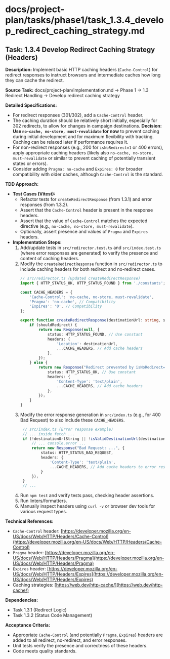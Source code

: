 # docs/project-plan/tasks/phase1/task_1.3.4_develop_redirect_caching_strategy.md

## Task: 1.3.4 Develop Redirect Caching Strategy (Headers)

**Description:**
Implement basic HTTP caching headers (`Cache-Control`) for redirect responses to instruct browsers and intermediate caches how long they can cache the redirect.

**Source Task:**
docs/project-plan/implementation.md -> Phase 1 -> 1.3 Redirect Handling -> Develop redirect caching strategy

**Detailed Specifications:**
- For redirect responses (301/302), add a `Cache-Control` header.
- The caching duration should be relatively short initially, especially for 302 redirects, to allow for changes in campaign destinations. **Decision: Use `no-cache, no-store, must-revalidate` for now** to prevent caching during initial development and for maximum flexibility with tracking. Caching can be relaxed later if performance requires it.
- For non-redirect responses (e.g., 200 for `isNoRedirect=1` or 400 errors), apply appropriate caching headers (likely also `no-cache, no-store, must-revalidate` or similar to prevent caching of potentially transient states or errors).
- Consider adding `Pragma: no-cache` and `Expires: 0` for broader compatibility with older caches, although `Cache-Control` is the standard.

**TDD Approach:**

*   **Test Cases (Vitest):**
    *   Refactor tests for `createRedirectResponse` (from 1.3.1) and error responses (from 1.3.2).
    *   Assert that the `Cache-Control` header is present in the response headers.
    *   Assert that the value of `Cache-Control` matches the expected directive (e.g., `no-cache, no-store, must-revalidate`).
    *   Optionally, assert presence and values of `Pragma` and `Expires` headers.
*   **Implementation Steps:**
    1.  Add/update tests in `src/redirector.test.ts` and `src/index.test.ts` (where error responses are generated) to verify the presence and content of caching headers.
    2.  Modify the `createRedirectResponse` function in `src/redirector.ts` to include caching headers for both redirect and no-redirect cases.
        ```typescript
        // src/redirector.ts (Updated createRedirectResponse)
        import { HTTP_STATUS_OK, HTTP_STATUS_FOUND } from './constants'; // Assuming constants exist

        const CACHE_HEADERS = {
            'Cache-Control': 'no-cache, no-store, must-revalidate',
            'Pragma': 'no-cache', // Compatibility
            'Expires': '0', // Compatibility
        };

        export function createRedirectResponse(destinationUrl: string, shouldRedirect: boolean): Response {
            if (shouldRedirect) {
                return new Response(null, {
                    status: HTTP_STATUS_FOUND, // Use constant
                    headers: {
                        'Location': destinationUrl,
                        ...CACHE_HEADERS, // Add cache headers
                    },
                });
            } else {
                return new Response("Redirect prevented by isNoRedirect=1 parameter.", {
                    status: HTTP_STATUS_OK, // Use constant
                    headers: {
                        'Content-Type': 'text/plain',
                        ...CACHE_HEADERS, // Add cache headers
                    },
                });
            }
        }
        ```
    3.  Modify the error response generation in `src/index.ts` (e.g., for 400 Bad Request) to also include these `CACHE_HEADERS`.
        ```typescript
         // src/index.ts (Error response example)
         // ... inside fetch ...
         if (!destinationUrlString || !isValidDestinationUrl(destinationUrlString) || isRedirectLoop(...)) {
             // ... console.error ...
             return new Response("Bad Request: ...", {
                 status: HTTP_STATUS_BAD_REQUEST,
                 headers: {
                     'Content-Type': 'text/plain',
                     ...CACHE_HEADERS, // Add cache headers to error responses too
                 }
             });
         }
         // ...
        ```
    4.  Run `npm test` and verify tests pass, checking header assertions.
    5.  Run linters/formatters.
    6.  Manually inspect headers using `curl -v` or browser dev tools for various request types.

**Technical References:**
- `Cache-Control` header: [https://developer.mozilla.org/en-US/docs/Web/HTTP/Headers/Cache-Control](https://developer.mozilla.org/en-US/docs/Web/HTTP/Headers/Cache-Control)
- `Pragma` header: [https://developer.mozilla.org/en-US/docs/Web/HTTP/Headers/Pragma](https://developer.mozilla.org/en-US/docs/Web/HTTP/Headers/Pragma)
- `Expires` header: [https://developer.mozilla.org/en-US/docs/Web/HTTP/Headers/Expires](https://developer.mozilla.org/en-US/docs/Web/HTTP/Headers/Expires)
- Caching strategies: [https://web.dev/http-cache/](https://web.dev/http-cache/)

**Dependencies:**
- Task 1.3.1 (Redirect Logic)
- Task 1.3.2 (Status Code Management)

**Acceptance Criteria:**
- Appropriate `Cache-Control` (and potentially `Pragma`, `Expires`) headers are added to all redirect, no-redirect, and error responses.
- Unit tests verify the presence and correctness of these headers.
- Code meets quality standards. 